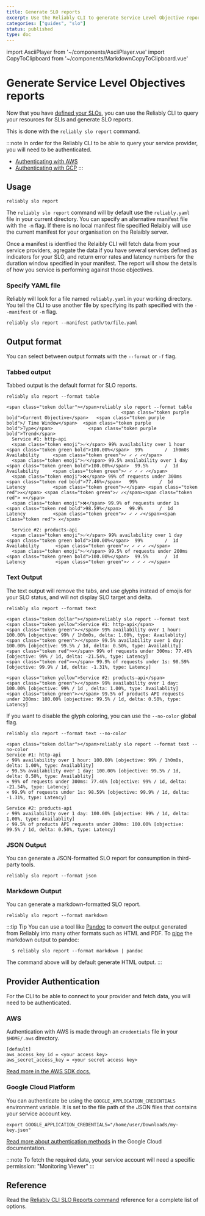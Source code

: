 ```yaml
---
title: Generate SLO reports
excerpt: Use the Reliably CLI to generate Service Level Objective reports.
categories: ["guides", "slo"]
status: published
type: doc
---
```

import AsciiPlayer from '~/components/AsciiPlayer.vue'
import CopyToClipboard from '~/components/MarkdownCopyToClipboard.vue'

# Generate Service Level Objectives reports

Now that you have [defined your SLOs](/docs/guides/slo/define-slos/), you can use the
Reliably CLI to query your resources for SLIs and generate SLO reports.

This is done with the `reliably slo report` command.

:::note
In order for the Reliably CLI to be able to query your service provider, you
will need to be authenticated.

* [Authenticating with AWS](#aws)
* [Authenticating with GCP](#google-cloud-platform)
:::

## Usage

```console
reliably slo report
```
<CopyToClipboard />

<AsciiPlayer id="409053" />

The `reliably slo report` command will by default use the `reliably.yaml` file in your current directory.  You can specify an alternative manifest file with the `-m` flag. If there is no local manifest file specified Relaibly will use the current manifest for your organisation on the Relaibly server.

Once a manifest is identfied the Relaibly CLI will fetch data from your service providers, agregate the data if you have
several services defined as indicators for your SLO, and return error rates and latency numbers for the duration window specified in your manifest. The report will show the details of how you service is performing against those objectives.

### Specify YAML file

Reliably will look for a file named `reliably.yaml` in your  working directory.
You tell the CLI to use another file by specifying its path specified with the
`--manifest` or `-m` flag.

```console
reliably slo report --manifest path/to/file.yaml
```
<CopyToClipboard />

## Output format

You can select between output formats with the `--format` or `-f` flag.

### Tabbed output

Tabbed output is the default format for SLO reports.

```console
reliably slo report --format table
```
<CopyToClipboard />

```reliably
<span class="token dollar"></span>reliably slo report --format table
                                          <span class="token purple bold">Current Objective</span>   <span class="token purple bold">/ Time Window</span>  <span class="token purple bold">Type</span>             <span class="token purple bold">Trend</span>
  Service #1: http-api
  <span class="token emoji">✅</span> 99% availability over 1 hour         <span class="token green bold">100.00%</span>  99%        /  1h0m0s      Availability     <span class="token green">✓ ✓ ✓ ✓</span>
  <span class="token emoji">✅</span> 99.5% availability over 1 day        <span class="token green bold">100.00%</span>  99.5%      /  1d          Availability     <span class="token green">✓ ✓ ✓ ✓ ✓</span>
  <span class="token emoji">❌</span> 99% of requests under 300ms          <span class="token red bold">77.46%</span>   99%        /  1d          Latency          <span class="token green">✓</span> <span class="token red">✕</span> <span class="token green">✓ ✓</span><span class="token red"> ✕</span>
  <span class="token emoji">❌</span> 99.9% of requests under 1s           <span class="token red bold">98.59%</span>   99.9%      /  1d          Latency          <span class="token green">✓ ✓ ✓ ✓</span><span class="token red"> ✕</span>

  Service #2: products-api
  <span class="token emoji">✅</span> 99% availability over 1 day          <span class="token green bold">100.00%</span>  99%        /  1d          Availability      <span class="token green">✓ ✓ ✓ ✓ ✓</span>
  <span class="token emoji">✅</span> 99.5% of requests under 200ms        <span class="token green bold">100.00%</span>  99.5%      /  1d          Latency           <span class="token green">✓ ✓ ✓ ✓ ✓</span>
```



### Text Output

The text output will remove the tabs, and use glyphs instead of emojis for
your SLO status, and will not display SLO target and delta.

```console
reliably slo report --format text
```
<CopyToClipboard />

```reliably
<span class="token dollar"></span>reliably slo report --format text
<span class="token yellow">Service #1: http-api</span>
<span class="token green">✓</span> 99% availability over 1 hour: 100.00% [objective: 99% / 1h0m0s, delta: 1.00%, type: Availablity]
<span class="token green">✓</span> 99.5% availability over 1 day: 100.00% [objective: 99.5% / 1d, delta: 0.50%, type: Availablity]
<span class="token red">✕</span> 99% of requests under 300ms: 77.46% [objective: 99% / 1d, delta: -21.54%, type: Latency]
<span class="token red">✕</span> 99.9% of requests under 1s: 98.59%  [objective: 99.9% / 1d, delta: -1.31%, type: Latency]

<span class="token yellow">Service #2: products-api</span>
<span class="token green">✓</span> 99% availability over 1 day: 100.00% [objective: 99% / 1d , delta: 1.00%, type: Availablity]
<span class="token green">✓</span> 99.5% of products API requests under 200ms: 100.00% [objective: 99.5% / 1d, delta: 0.50%, type: Latency]
```

If you want to disable the glyph coloring, you can use the `--no-color` global
flag.

```console
reliably slo report --format text --no-color
```
<CopyToClipboard />

```reliably
<span class="token dollar"></span>reliably slo report --format text --no-color
Service #1: http-api
✓ 99% availability over 1 hour: 100.00% [objective: 99% / 1h0m0s, delta: 1.00%, type: Availablity]
✓ 99.5% availability over 1 day: 100.00% [objective: 99.5% / 1d, delta: 0.50%, type: Availablity]
✕ 99% of requests under 300ms: 77.46% [objective: 99% / 1d, delta: -21.54%, type: Latency]
✕ 99.9% of requests under 1s: 98.59% [objective: 99.9% / 1d, delta: -1.31%, type: Latency]

Service #2: products-api
✓ 99% availability over 1 day: 100.00% [objective: 99% / 1d, delta: 1.00%, type: Availablity]
✓ 99.5% of products API requests under 200ms: 100.00% [objective: 99.5% / 1d, delta: 0.50%, type: Latency]
```

### JSON Output

You can generate a JSON-formatted SLO report for consumption in third-party
tools.

```console
reliably slo report --format json
```
<CopyToClipboard />

### Markdown Output

You can generate a markdown-formatted SLO report.

```console
reliably slo report --format markdown
```
<CopyToClipboard />

:::tip Tip
  You can use a tool like <a href="https://pandoc.org/" target="_blank" rel="noopener noreferer">Pandoc</a> to convert the output generated from Reliably
  into many other formats such as HTML and PDF. To <a href="https://www.geeksforgeeks.org/piping-in-unix-or-linux/" target="_blank" rel="noopener noreferer">pipe</a> the markdown output to pandoc:

  ```console
    $ reliably slo report --format markdown | pandoc
  ```

  The command above will by default generate HTML output.
:::

## Provider Authentication

For the CLI to be able to connect to your provider and fetch data, you will need
to be authenticated.

### AWS

Authentication with AWS is made through an `credentials` file in your
`$HOME/.aws` directory.

```
[default]
aws_access_key_id = <your access key>
aws_secret_access_key = <your secret access key>
```

<a href="https://aws.github.io/aws-sdk-go-v2/docs/configuring-sdk/#specifying-credentials/" target="_blank" rel="noopener noreferer">Read more in the AWS SDK docs.</a>

### Google Cloud Platform

You can authenticate be using the `GOOGLE_APPLICATION_CREDENTIALS` environment variable. It is set to the file path of the JSON files that contains your service account key.

```console
export GOOGLE_APPLICATION_CREDENTIALS="/home/user/Downloads/my-key.json"
```
<CopyToClipboard />

<a href="https://cloud.google.com/docs/authentication/getting-started" target="_blank" rel="noopener noreferer">Read more about authentication methods</a> in the Google Cloud documentation.

:::note
To fetch the required data, your service account will need a specific permission: "Monitoring Viewer"
:::

## Reference

Read the [Reliably CLI SLO Reports command](/docs/reference/cli/reliably-slo-report/) reference for a complete list of options.
